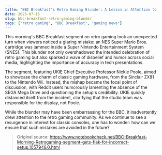 ```yaml
---
title: "BBC Breakfast's Retro Gaming Blunder: A Lesson in Attention to Detail"
date: 2025-07-15
slug: bbc-breakfast-retro-gaming-blunder
tags: ["retro gaming", "BBC Breakfast", "gaming news"]
---
```


This morning's BBC Breakfast segment on retro gaming took an unexpected turn when viewers noticed a glaring mistake: an NES Super Mario Bros. cartridge was jammed inside a Super Nintendo Entertainment System (SNES). This blunder not only overshadowed the intended celebration of retro gaming but also sparked a wave of disbelief and humor across social media, highlighting the importance of accuracy in tech presentations.

The segment, featuring UKIE Chief Executive Professor Nickle Poole, aimed to showcase the charm of classic gaming hardware, from the Sinclair ZX81 to the Nintendo Wii. Instead, the mishap became the focal point of discussion, with Reddit users humorously lamenting the absence of the SEGA Mega Drive and questioning the setup's credibility. UKIE quickly distanced itself from the incident, clarifying that the studio team was responsible for the display, not Poole.

While the blunder may have been embarrassing for the BBC, it inadvertently drew attention to the retro gaming community. As we continue to see a resurgence in interest for classic consoles, one has to wonder: how can we ensure that such mistakes are avoided in the future?
> Original source: https://www.notebookcheck.net/BBC-Breakfast-Morning-Retrogaming-segment-gets-flak-for-incorrect-setup.1057946.0.html